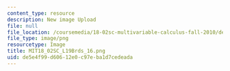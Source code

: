 ```yaml
---
content_type: resource
description: New image Upload
file: null
file_location: /coursemedia/18-02sc-multivariable-calculus-fall-2010/de5e4f99d60612e0c97eba1d7cedeada_MIT18_02SC_L19Brds_16.png
file_type: image/png
resourcetype: Image
title: MIT18_02SC_L19Brds_16.png
uid: de5e4f99-d606-12e0-c97e-ba1d7cedeada
---
```

